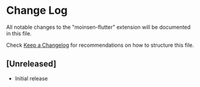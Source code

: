 # Change Log

All notable changes to the "moinsen-flutter" extension will be documented in this file.

Check [Keep a Changelog](http://keepachangelog.com/) for recommendations on how to structure this file.

## [Unreleased]

- Initial release